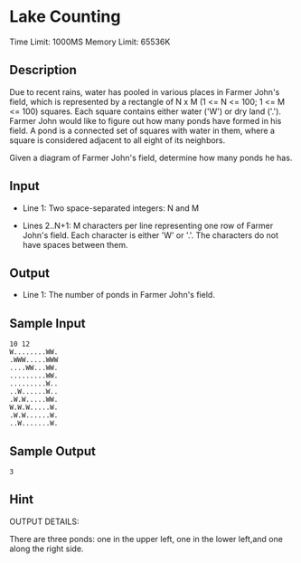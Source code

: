 # Lake Counting
Time Limit: 1000MS		Memory Limit: 65536K

## Description

Due to recent rains, water has pooled in various places in Farmer John's field, which is represented by a rectangle of N x M (1 <= N <= 100; 1 <= M <= 100) squares. Each square contains either water ('W') or dry land ('.'). Farmer John would like to figure out how many ponds have formed in his field. A pond is a connected set of squares with water in them, where a square is considered adjacent to all eight of its neighbors. 

Given a diagram of Farmer John's field, determine how many ponds he has.

## Input

* Line 1: Two space-separated integers: N and M 

* Lines 2..N+1: M characters per line representing one row of Farmer John's field. Each character is either 'W' or '.'. The characters do not have spaces between them.

## Output

* Line 1: The number of ponds in Farmer John's field.

## Sample Input

```
10 12
W........WW.
.WWW.....WWW
....WW...WW.
.........WW.
.........W..
..W......W..
.W.W.....WW.
W.W.W.....W.
.W.W......W.
..W.......W.
```

## Sample Output

```
3
```

## Hint

OUTPUT DETAILS: 

There are three ponds: one in the upper left, one in the lower left,and one along the right side.
